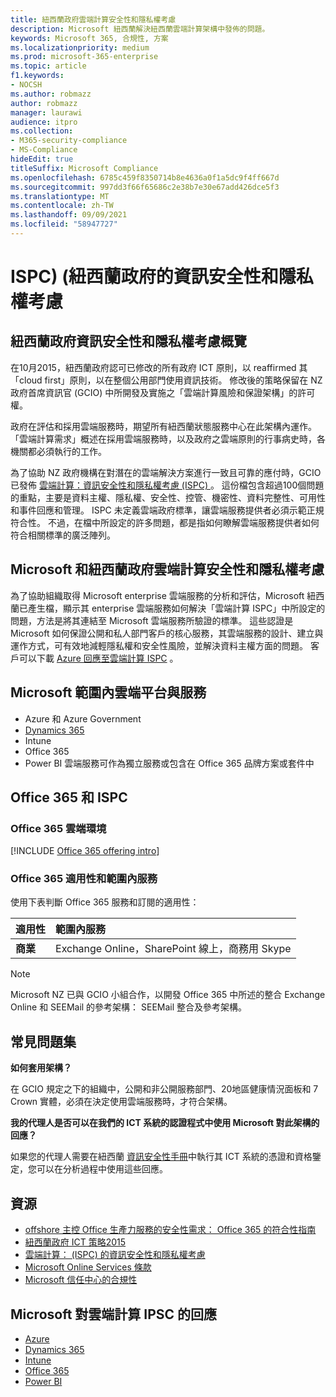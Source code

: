 ```yaml
---
title: 紐西蘭政府雲端計算安全性和隱私權考慮
description: Microsoft 紐西蘭解決紐西蘭雲端計算架構中發佈的問題。
keywords: Microsoft 365, 合規性, 方案
ms.localizationpriority: medium
ms.prod: microsoft-365-enterprise
ms.topic: article
f1.keywords:
- NOCSH
ms.author: robmazz
author: robmazz
manager: laurawi
audience: itpro
ms.collection:
- M365-security-compliance
- MS-Compliance
hideEdit: true
titleSuffix: Microsoft Compliance
ms.openlocfilehash: 6785c459f8350714b8e4636a0f1a5dc9f4ff667d
ms.sourcegitcommit: 997dd3f66f65686c2e38b7e30e67add426dce5f3
ms.translationtype: MT
ms.contentlocale: zh-TW
ms.lasthandoff: 09/09/2021
ms.locfileid: "58947727"
---
```

# <a name="new-zealand-government-information-security-and-privacy-considerations-ispc"></a>ISPC)  (紐西蘭政府的資訊安全性和隱私權考慮

## <a name="new-zealand-government-information-security-and-privacy-considerations-overview"></a>紐西蘭政府資訊安全性和隱私權考慮概覽

在10月2015，紐西蘭政府認可已修改的所有政府 ICT 原則，以 reaffirmed 其「cloud first」原則，以在整個公用部門使用資訊技術。 修改後的策略保留在 NZ 政府首席資訊官 (GCIO) 中所開發及實施之「雲端計算風險和保證架構」的許可權。

政府在評估和採用雲端服務時，期望所有紐西蘭狀態服務中心在此架構內運作。 「雲端計算需求」概述在採用雲端服務時，以及政府之雲端原則的行事病史時，各機關都必須執行的工作。

為了協助 NZ 政府機構在對潛在的雲端解決方案進行一致且可靠的應付時，GCIO 已發佈 [雲端計算：資訊安全性和隱私權考慮 (ISPC) ](https://www.digital.govt.nz/dmsdocument/1~cloud-computing-information-security-and-privacy-considerations/html)。 這份檔包含超過100個問題的重點，主要是資料主權、隱私權、安全性、控管、機密性、資料完整性、可用性和事件回應和管理。 ISPC 未定義雲端政府標準，讓雲端服務提供者必須示範正規符合性。 不過，在檔中所設定的許多問題，都是指如何瞭解雲端服務提供者如何符合相關標準的廣泛陣列。

## <a name="microsoft-and-new-zealand-government-cloud-computing-security-and-privacy-considerations"></a>Microsoft 和紐西蘭政府雲端計算安全性和隱私權考慮

為了協助組織取得 Microsoft enterprise 雲端服務的分析和評估，Microsoft 紐西蘭已產生檔，顯示其 enterprise 雲端服務如何解決「雲端計算 ISPC」中所設定的問題，方法是將其連結至 Microsoft 雲端服務所驗證的標準。 這些認證是 Microsoft 如何保證公開和私人部門客戶的核心服務，其雲端服務的設計、建立與運作方式，可有效地減輕隱私權和安全性風險，並解決資料主權方面的問題。 客戶可以下載 [Azure 回應至雲端計算 ISPC](https://azure.microsoft.com/resources/microsoft-azure-response-to-nz-gcio-cloud-computing-information-security-privacy-considerations/) 。

## <a name="microsoft-in-scope-cloud-platforms--services"></a>Microsoft 範圍內雲端平台與服務

- Azure 和 Azure Government
- [Dynamics 365](https://aka.ms/d365-compliance-list)
- Intune
- Office 365
- Power BI 雲端服務可作為獨立服務或包含在 Office 365 品牌方案或套件中

## <a name="office-365-and-ispc"></a>Office 365 和 ISPC

### <a name="office-365-cloud-environments"></a>Office 365 雲端環境

[!INCLUDE [Office 365 offering intro](../includes/o365-offering-introduction.md)]

### <a name="office-365-applicability-and-in-scope-services"></a>Office 365 適用性和範圍內服務

使用下表判斷 Office 365 服務和訂閱的適用性：

| **適用性** | **範圍內服務** |
|:------------------|:----------------------|
| **商業** | Exchange Online，SharePoint 線上，商務用 Skype |

>[!Note]
>Microsoft NZ 已與 GCIO 小組合作，以開發 Office 365 中所述的整合 Exchange Online 和 SEEMail 的參考架構： SEEMail 整合及參考架構。

## <a name="frequently-asked-questions"></a>常見問題集

**如何套用架構？**

在 GCIO 規定之下的組織中，公開和非公開服務部門、20地區健康情況面板和 7 Crown 實體，必須在決定使用雲端服務時，才符合架構。

**我的代理人是否可以在我們的 ICT 系統的認證程式中使用 Microsoft 對此架構的回應？**

如果您的代理人需要在紐西蘭 [資訊安全性手冊](https://go.microsoft.com/fwlink/p/?linkid=2099496)中執行其 ICT 系統的憑證和資格鑒定，您可以在分析過程中使用這些回應。

## <a name="resources"></a>資源

- [offshore 主控 Office 生產力服務的安全性需求： Office 365 的符合性指南](https://aka.ms/o365-gcio-conformance-guidance)
- [紐西蘭政府 ICT 策略2015](https://www.ict.govt.nz/strategy-and-action-plan/strategy/)
- [雲端計算： (ISPC) 的資訊安全性和隱私權考慮 ](https://www.digital.govt.nz/standards-and-guidance/technology-and-architecture/cloud-services/)
- [Microsoft Online Services 條款](https://aka.ms/Online-Services-Terms)
- [Microsoft 信任中心的合規性](https://www.microsoft.com/trust-center/compliance/compliance-overview)

## <a name="microsoft-responses-to-cloud-computing-ipsc"></a>Microsoft 對雲端計算 IPSC 的回應

- [Azure](https://aka.ms/Azure-NZ-response)
- [Dynamics 365](https://www.microsoft.com/download/details.aspx?id=103390)
- [Intune](https://aka.ms/Intune-NZ-response)
- [Office 365](https://aka.ms/O365-NZ-Response)
- [Power BI](https://download.microsoft.com/download/5/1/7/51726B9B-2E76-49C4-9D4F-A36BF025CB93/Response-to-GCIO-105-questions-Power-BI.pdf)
